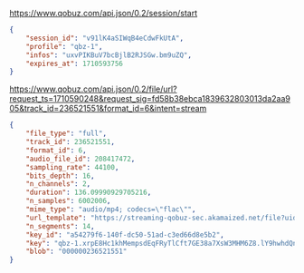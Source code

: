 https://www.qobuz.com/api.json/0.2/session/start
```json
{
    "session_id": "v91lK4aSIWqB4eCdwFkUtA",
    "profile": "qbz-1",
    "infos": "uxvPIKBuV7bcBjlB2RJSGw.bm9uZQ",
    "expires_at": 1710593756
}
```

https://www.qobuz.com/api.json/0.2/file/url?request_ts=1710590248&request_sig=fd58b38ebca1839632803013da2aa905&track_id=236521551&format_id=6&intent=stream
```json
{
    "file_type": "full",
    "track_id": 236521551,
    "format_id": 6,
    "audio_file_id": 208417472,
    "sampling_rate": 44100,
    "bits_depth": 16,
    "n_channels": 2,
    "duration": 136.09990929705216,
    "n_samples": 6002006,
    "mime_type": "audio/mp4; codecs=\"flac\"",
    "url_template": "https://streaming-qobuz-sec.akamaized.net/file?uid=2971018&eid=236521551&fmt=6&fid=208417472&profile=sec-1&s=$SEGMENT$&app_id=950096963&cid=2105596&etsp=1710676649&hmac=YVl1KaIHw3lEomTDDjtVazFhOhY",
    "n_segments": 14,
    "key_id": "a54279f6-140f-dc50-51ad-c3ed66d8e5b2",
    "key": "qbz-1.xrpE8Hc1khMempsdEqFRyTlCft7GE38a7XsW3MHM6Z8.lY9hwhdQnFF9MXlHVZC0Lw",
    "blob": "000000236521551"
}
```
